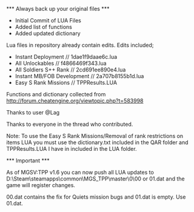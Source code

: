*** Always back up your original files ***

* Initial Commit of LUA Files
* Added list of functions
* Added updated dictionary

Lua files in repository already contain edits.
Edits included;
* Instant Deployment // 1dae1f9daae6c.lua
* All Unlockables // f4866469f343.lua
* All Soldiers S++ Rank // 2cd691ee890e4.lua
* Instant MB/FOB Development // 2a707b8155b1d.lua
* Easy S Rank Missions // TPPResults.LUA

Functions and dictionary collected from http://forum.cheatengine.org/viewtopic.php?t=583998

Thanks to user @Lag

Thanks to everyone in the thread who contributed.

Note: To use the Easy S Rank Missions/Removal of rank restrictions on items LUA you must use the dictionary.txt included in the QAR folder and TPPResults.LUA I have in included in the LUA folder.

*** Important ***

As of MGSV:TPP v1.6 you can now push all LUA updates to D:\Steam\steamapps\common\MGS_TPP\master\0\00 or 01.dat and the game will register changes.

00.dat contains the fix for Quiets mission bugs and 01.dat is empty. Use 01.dat.
